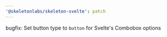 ```yaml
---
'@skeletonlabs/skeleton-svelte': patch
---
```


bugfix: Set button type to `button` for Svelte's Combobox options
